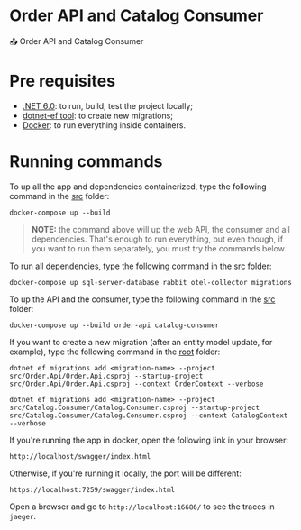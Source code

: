 # Order API and Catalog Consumer

📤 Order API and Catalog Consumer

# Pre requisites

- [.NET 6.0](https://dotnet.microsoft.com/en-us/download): to run, build, test the project locally;
- [dotnet-ef tool](https://docs.microsoft.com/en-us/ef/core/cli/dotnet): to create new migrations;
- [Docker](https://www.docker.com/products/docker-desktop/): to run everything inside containers.

# Running commands

To up all the app and dependencies containerized, type the following command in
the [src](./src) folder:

```shell
docker-compose up --build
```

> **NOTE:** the command above will up the web API, the consumer and all dependencies.
> That's enough to run everything, but even though, if you want to run them separately,
> you must try the commands below.

To run all dependencies, type the following command in
the [src](./src) folder:

```shell
docker-compose up sql-server-database rabbit otel-collector migrations
```

To up the API and the consumer, type the following command in
the [src](./src) folder:

```shell
docker-compose up --build order-api catalog-consumer
```

If you want to create a new migration (after an entity model update, for example), type the following command in
the [root](./) folder:

```shell
dotnet ef migrations add <migration-name> --project src/Order.Api/Order.Api.csproj --startup-project src/Order.Api/Order.Api.csproj --context OrderContext --verbose

dotnet ef migrations add <migration-name> --project src/Catalog.Consumer/Catalog.Consumer.csproj --startup-project src/Catalog.Consumer/Catalog.Consumer.csproj --context CatalogContext --verbose
```

If you're running the app in docker, open the following link in your browser:

```shell
http://localhost/swagger/index.html
```

Otherwise, if you're running it locally, the port will be different:

```shell
https://localhost:7259/swagger/index.html
```

Open a browser and go to `http://localhost:16686/` to see the traces in `jaeger`.